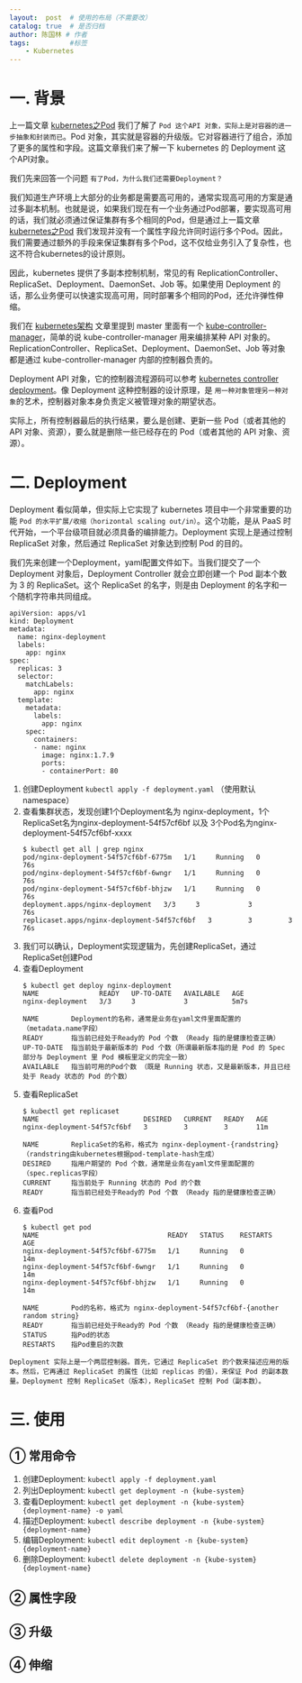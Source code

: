 ```yaml
---
layout:  post  # 使用的布局（不需要改）
catalog: true  # 是否归档
author: 陈国林 # 作者
tags:          #标签
    - Kubernetes
---
```


# 一. 背景
上一篇文章 [kubernetes之Pod](https://chenguolin.github.io/2019/03/27/Kubernetes-17-Kubernetes%E4%B9%8BPod/) 我们了解了 `Pod 这个API 对象，实际上是对容器的进一步抽象和封装而已`。Pod 对象，其实就是容器的升级版。它对容器进行了组合，添加了更多的属性和字段。这篇文章我们来了解一下 kubernetes 的 Deployment 这个API对象。

我们先来回答一个问题 `有了Pod，为什么我们还需要Deployment？`

我们知道生产环境上大部分的业务都是需要高可用的，通常实现高可用的方案是通过多副本机制。也就是说，如果我们现在有一个业务通过Pod部署，要实现高可用的话，我们就必须通过保证集群有多个相同的Pod，但是通过上一篇文章 [kubernetes之Pod](https://chenguolin.github.io/2019/03/27/Kubernetes-17-Kubernetes%E4%B9%8BPod/) 我们发现并没有一个属性字段允许同时运行多个Pod。因此，我们需要通过额外的手段来保证集群有多个Pod，这不仅给业务引入了复杂性，也这不符合kubernetes的设计原则。

因此，kubernetes 提供了多副本控制机制，常见的有 ReplicationController、ReplicaSet、Deployment、DaemonSet、Job 等。如果使用 Deployment 的话，那么业务便可以快速实现高可用，同时部署多个相同的Pod，还允许弹性伸缩。

我们在 [kubernetes架构](https://chenguolin.github.io/2019/03/24/Kubernetes-13-Kubernetes%E5%9F%BA%E7%A1%80%E4%BB%8B%E7%BB%8D/#%E4%B8%89-k8s%E6%9E%B6%E6%9E%84) 文章里提到 master 里面有一个 [kube-controller-manager](https://github.com/kubernetes/kubernetes/tree/master/cmd/kube-controller-manager)，简单的说 kube-controller-manager 用来编排某种 API 对象的。ReplicationController、ReplicaSet、Deployment、DaemonSet、Job 等对象都是通过 kube-controller-manager 内部的控制器负责的。

Deployment API 对象，它的控制器流程源码可以参考 [kubernetes controller deployment](https://github.com/kubernetes/kubernetes/tree/master/pkg/controller/deployment)。像 Deployment 这种控制器的设计原理，是 `用一种对象管理另一种对象`的艺术，控制器对象本身负责定义被管理对象的期望状态。

实际上，所有控制器最后的执行结果，要么是创建、更新一些 Pod（或者其他的 API 对象、资源），要么就是删除一些已经存在的 Pod（或者其他的 API 对象、资源）。

# 二. Deployment
Deployment 看似简单，但实际上它实现了 kubernetes 项目中一个非常重要的功能 `Pod 的水平扩展/收缩（horizontal scaling out/in）`。这个功能，是从 PaaS 时代开始，一个平台级项目就必须具备的编排能力。Deployment 实现上是通过控制 ReplicaSet 对象，然后通过 ReplicaSet 对象达到控制 Pod 的目的。

我们先来创建一个Deployment，yaml配置文件如下。当我们提交了一个 Deployment 对象后，Deployment Controller 就会立即创建一个 Pod 副本个数为 3 的 ReplicaSet。这个 ReplicaSet 的名字，则是由 Deployment 的名字和一个随机字符串共同组成。

```
apiVersion: apps/v1
kind: Deployment
metadata:
  name: nginx-deployment
  labels:
    app: nginx
spec:
  replicas: 3
  selector:
    matchLabels:
      app: nginx
  template:
    metadata:
      labels:
        app: nginx
    spec:
      containers:
      - name: nginx
        image: nginx:1.7.9
        ports:
        - containerPort: 80
```

1. 创建Deployment `kubectl apply -f deployment.yaml`  （使用默认namespace）
2. 查看集群状态，发现创建1个Deployment名为 nginx-deployment，1个ReplicaSet名为nginx-deployment-54f57cf6bf 以及 3个Pod名为nginx-deployment-54f57cf6bf-xxxx
   ```
   $ kubectl get all | grep nginx
   pod/nginx-deployment-54f57cf6bf-6775m   1/1     Running   0          76s
   pod/nginx-deployment-54f57cf6bf-6wngr   1/1     Running   0          76s
   pod/nginx-deployment-54f57cf6bf-bhjzw   1/1     Running   0          76s
   deployment.apps/nginx-deployment   3/3     3            3           76s
   replicaset.apps/nginx-deployment-54f57cf6bf   3         3         3       76s
   ```
3. 我们可以确认，Deployment实现逻辑为，先创建ReplicaSet，通过ReplicaSet创建Pod
4. 查看Deployment
   ```
   $ kubectl get deploy nginx-deployment
   NAME               READY   UP-TO-DATE   AVAILABLE   AGE
   nginx-deployment   3/3     3            3           5m7s
   
   NAME        Deployment的名称，通常是业务在yaml文件里面配置的（metadata.name字段）
   READY       指当前已经处于Ready的 Pod 个数 （Ready 指的是健康检查正确）
   UP-TO-DATE  指当前处于最新版本的 Pod 个数（所谓最新版本指的是 Pod 的 Spec 部分与 Deployment 里 Pod 模板里定义的完全一致）
   AVAILABLE   指当前可用的Pod个数 （既是 Running 状态，又是最新版本，并且已经处于 Ready 状态的 Pod 的个数）
   ```
5. 查看ReplicaSet
   ```
   $ kubectl get replicaset
   NAME                          DESIRED   CURRENT   READY   AGE
   nginx-deployment-54f57cf6bf   3         3         3       11m
   
   NAME        ReplicaSet的名称，格式为 nginx-deployment-{randstring}（randstring由kubernetes根据pod-template-hash生成）
   DESIRED     指用户期望的 Pod 个数，通常是业务在yaml文件里面配置的（spec.replicas字段）
   CURRENT     指当前处于 Running 状态的 Pod 的个数
   READY       指当前已经处于Ready的 Pod 个数 （Ready 指的是健康检查正确）
   ```
6. 查看Pod
   ```
   $ kubectl get pod
   NAME                                READY   STATUS    RESTARTS   AGE
   nginx-deployment-54f57cf6bf-6775m   1/1     Running   0          14m
   nginx-deployment-54f57cf6bf-6wngr   1/1     Running   0          14m
   nginx-deployment-54f57cf6bf-bhjzw   1/1     Running   0          14m
   
   NAME        Pod的名称，格式为 nginx-deployment-54f57cf6bf-{another random string}
   READY       指当前已经处于Ready的 Pod 个数 （Ready 指的是健康检查正确）
   STATUS      指Pod的状态
   RESTARTS    指Pod重启的次数
   ```
   
`Deployment 实际上是一个两层控制器。首先，它通过 ReplicaSet 的个数来描述应用的版本。然后，它再通过 ReplicaSet 的属性（比如 replicas 的值），来保证 Pod 的副本数量。Deployment 控制 ReplicaSet（版本），ReplicaSet 控制 Pod（副本数）。`

# 三. 使用
## ① 常用命令
1. 创建Deployment: `kubectl apply -f deployment.yaml`
2. 列出Deployment: `kubectl get deployment -n {kube-system}`
3. 查看Deployment: `kubectl get deployment -n {kube-system} {deployment-name} -o yaml`
4. 描述Deployment: `kubectl describe deployment -n {kube-system} {deployment-name}`
5. 编辑Deployment: `kubectl edit deployment -n {kube-system} {deployment-name}`
6. 删除Deployment: `kubectl delete deployment -n {kube-system} {deployment-name}`

## ② 属性字段

## ③ 升级

## ④ 伸缩


